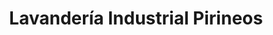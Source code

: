 ---
title: "Lavandería Industrial Pirineos"
url: /jaca/lavanderia-industrial-pirineos/
shop: lavandería
---